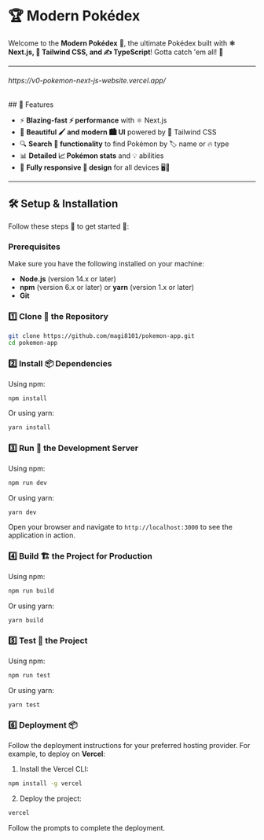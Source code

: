 
# 🏆 Modern Pokédex


Welcome to the **Modern Pokédex** 📖, the ultimate Pokédex built with **⚛️ Next.js, 🎨 Tailwind CSS, and ✍️ TypeScript**! Gotta catch 'em all! 🎉

---
<h6>https://v0-pokemon-next-js-website.vercel.app/</h6>
## 🚀 Features

- ⚡ **Blazing-fast ⚡ performance** with ⚛️ Next.js
- 🎨 **Beautiful 🖌️ and modern 🏙️ UI** powered by 🎨 Tailwind CSS
- 🔍 **Search 🔎 functionality** to find Pokémon by 🏷️ name or 🔥 type
- 📊 **Detailed 📈 Pokémon stats** and 💡 abilities
- 📱 **Fully responsive 📲 design** for all devices 🖥️📱

---

## 🛠️ Setup & Installation

Follow these steps 📝 to get started 🚀:

### Prerequisites

Make sure you have the following installed on your machine:
- **Node.js** (version 14.x or later)
- **npm** (version 6.x or later) or **yarn** (version 1.x or later)
- **Git**

### 1️⃣ Clone 📂 the Repository

```sh
git clone https://github.com/magi8101/pokemon-app.git
cd pokemon-app
```

### 2️⃣ Install 📦 Dependencies

Using npm:
```sh
npm install
```

Or using yarn:
```sh
yarn install
```

### 3️⃣ Run 🚀 the Development Server

Using npm:
```sh
npm run dev
```

Or using yarn:
```sh
yarn dev
```

Open your browser and navigate to `http://localhost:3000` to see the application in action.

### 4️⃣ Build 🏗️ the Project for Production

Using npm:
```sh
npm run build
```

Or using yarn:
```sh
yarn build
```

### 5️⃣ Test 🧪 the Project

Using npm:
```sh
npm run test
```

Or using yarn:
```sh
yarn test
```

### 6️⃣ Deployment 📦

Follow the deployment instructions for your preferred hosting provider. For example, to deploy on **Vercel**:

1. Install the Vercel CLI:
```sh
npm install -g vercel
```

2. Deploy the project:
```sh
vercel
```

Follow the prompts to complete the deployment.
